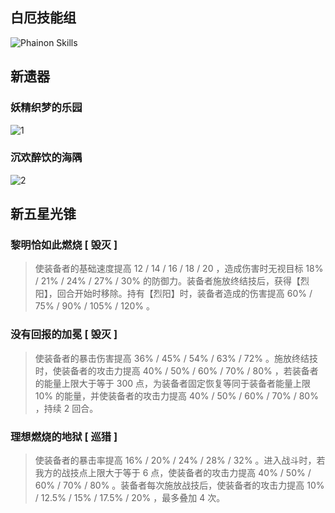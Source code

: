 ## 白厄技能组

![Phainon Skills](https://static1.keepcdn.com/user-avatar/2025/05/22/11/67dec4444178fb0001f541ac/ciallo/2499c3debc720d9459f698fbc1c2e93d_3.4v1%20白厄.png)

## 新遗器

### 妖精织梦的乐园

![1](https://static1.keepcdn.com/user-avatar/2025/05/22/11/67dec4444178fb0001f541ac/ciallo/703b4cbd498d3bae355296bb1f93358b_a89f6913-f247-4ca3-8883-e6146410dc19.png)

### 沉欢醉饮的海隅

![2](https://static1.keepcdn.com/user-avatar/2025/05/22/11/67dec4444178fb0001f541ac/ciallo/caf938d980c46ea0107ab2302c759338_49b95632-6c09-4310-83b1-07f952037c51.png)

## 新五星光锥

### 黎明恰如此燃烧 [ 毁灭 ]

> 使装备者的基础速度提高 12 / 14 / 16 / 18 / 20 ，造成伤害时无视目标 18% / 21% / 24% / 27% / 30% 的防御力。装备者施放终结技后，获得【烈阳】，回合开始时移除。持有【烈阳】时，装备者造成的伤害提高 60% / 75% / 90% / 105% / 120% 。

### 没有回报的加冕 [ 毁灭 ]

> 使装备者的暴击伤害提高 36% / 45% / 54% / 63% / 72% 。施放终结技时，使装备者的攻击力提高 40% / 50% / 60% / 70% / 80% ，若装备者的能量上限大于等于 300 点，为装备者固定恢复等同于装备者能量上限 10% 的能量，并使装备者的攻击力提高 40% / 50% / 60% / 70% / 80% ，持续 2 回合。

### 理想燃烧的地狱 [ 巡猎 ]

> 使装备者的暴击率提高 16% / 20% / 24% / 28% / 32% 。进入战斗时，若我方的战技点上限大于等于 6 点，使装备者的攻击力提高 40% / 50% / 60% / 70% / 80% 。装备者每次施放战技后，使装备者的攻击力提高 10% / 12.5% / 15% / 17.5% / 20% ，最多叠加 4 次。

